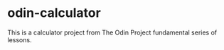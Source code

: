 # odin-calculator

This is a calculator project from The Odin Project fundamental series of lessons.
